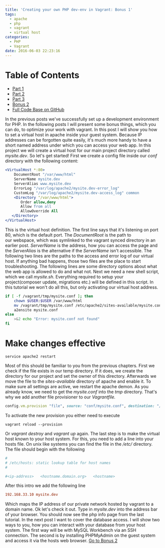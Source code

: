 ```yaml
---
title: 'Creating your own PHP dev-env in Vagrant: Bonus 1'
tags:
  - apache
  - php
  - vagrant
  - virtual host
categories:
  - PHP
  - Vagrant
date: 2016-06-03 22:23:16
---
```


# Table of Contents

* [Part 1](/posts/creating-your-own-php-dev-env-in-vagrant.html) 
* [Part 2](/posts/creating-your-own-php-dev-env-in-vagrant-part-2.html)
* [Part 3](/posts/creating-your-own-php-dev-env-in-vagrant-part-3.html)
* [Bonus 2](/posts/creating-your-own-php-dev-env-in-vagrant-bonus-2.html)
* [Full Code Base on GitHub](https://github.com/snowiow/vagrant-template)

In the previous posts we've successfully set up a development environment for
PHP. In the following posts I will present some bonus things, which you can do,
to optimize your work with vagrant. In this post I will show you how to set a
virtual host in apache inside your guest system. Because IP addresses can be
forgotten quite easily, it's much more handy to have a short named address
under which you can access your web app. In this project we will create a
virtual host for our main project directory called _mysite.dev_. So let's get
started! First we create a config file inside our _conf_ directory with the
following content:

``` apache
<VirtualHost *:80>
    DocumentRoot "/var/www/html"
    ServerName mysite.dev
    ServerAlias www.mysite.dev
    ErrorLog "/var/log/apache2/mysite.dev-error_log"
    CustomLog "/var/log/apache2/mysite.dev-access_log" common
    <Directory "/var/www/html">
       Order allow,deny
       Allow from all
       AllowOverride All
   </Directory>
</VirtualHost>
```

This is the virtual host definition. The first line says that it's listening on
port 80, which is the default port. The _DocumentRoot_ is the path to
our webspace, which was symlinked to the vagrant synced directory in an earlier
post. _ServerName_ is the address, how you can access the page and the
_ServerAlias_ is the alternative if the _ServerName_ isn't accessible. The
following two lines are the paths to the access and error log of our virtual
host. If anything bad happens, those two files are the place to start
troubleshooting. The following lines are some directory options about what the
web app is allowed to do and what not. Next we need a new shell script, which
we call _mysite.sh_. Everything required to setup your project(composer update,
migrations etc.) will be defined in this script. In this tutorial we won't do
all this, but only activating our virtual host address.

``` bash
if [ -f /vagrant/tmp/mysite.conf ]; then
    chown $USER:$USER /var/www/html
    mv /vagrant/tmp/mysite.conf /etc/apache2/sites-available/mysite.conf
    a2ensite mysite.conf
else
    >&2 echo "Error: mysite.conf not found"
fi
```

# Make changes effective

```
service apache2 restart
```

Most of this should be familiar to you from the previous chapters. First we
check if the file exists in our temp directory. If it does, we create the
directory for our project and set the owner of this directory. Afterwards we
move the file to the _sites-available_ directory of apache and enable it. To
make sure all settings are active, we restart the apache demon. As you already
know, we need to get the _mysite.conf_ into the _tmp_ directory. That's why we
add another file provisioner to our _Vagrantfile._

``` ruby
config.vm.provision "file", source: "conf/mysite.conf", destination: "/vagrant/tmp/mysite.conf"
```

To activate the new provision you either need to execute

```
vagrant reload --provision
```

Or _vagrant destroy_ and _vagrant up_ again. The last step is to make the
virtual host known to your host system. For this, you need to add a line into
your hosts file. On unix like systems you can find the file in the _/etc/_
directory. The file should begin with the following

``` ini
#
# /etc/hosts: static lookup table for host names
#

#<ip-address>	<hostname.domain.org>	<hostname>
```

After this intro we add the following line

``` ini
192.168.33.10 mysite.dev
```

Which maps the IP address of our private network hosted by vagrant to a domain
name. Ok let's check it out. Type in _mysite.dev_ into the address bar of your
browser. You should now see the php info page from the last tutorial. In the
next post I want to cover the database access. I will show two ways to you, how
you can interact with your database from your host system. The first way will
be with MySQL Workbench via an SSH connection. The second is by installing
PHPMyAdmin on the guest system and access it via the hosts web browser. [Go to
Bonus 2](/posts/creating-your-own-php-dev-env-in-vagrant-bonus-2.html)
